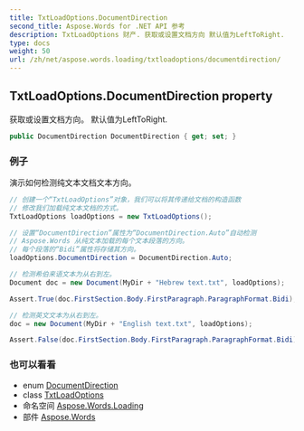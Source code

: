 ```yaml
---
title: TxtLoadOptions.DocumentDirection
second_title: Aspose.Words for .NET API 参考
description: TxtLoadOptions 财产. 获取或设置文档方向 默认值为LeftToRight.
type: docs
weight: 50
url: /zh/net/aspose.words.loading/txtloadoptions/documentdirection/
---
```

## TxtLoadOptions.DocumentDirection property

获取或设置文档方向。 默认值为LeftToRight.

```csharp
public DocumentDirection DocumentDirection { get; set; }
```

### 例子

演示如何检测纯文本文档文本方向。

```csharp
// 创建一个“TxtLoadOptions”对象，我们可以将其传递给文档的构造函数
// 修改我们加载纯文本文档的方式。
TxtLoadOptions loadOptions = new TxtLoadOptions();

// 设置“DocumentDirection”属性为“DocumentDirection.Auto”自动检测
// Aspose.Words 从纯文本加载的每个文本段落的方向。
// 每个段落的“Bidi”属性将存储其方向。
loadOptions.DocumentDirection = DocumentDirection.Auto;

// 检测希伯来语文本为从右到左。
Document doc = new Document(MyDir + "Hebrew text.txt", loadOptions);

Assert.True(doc.FirstSection.Body.FirstParagraph.ParagraphFormat.Bidi);

// 检测英文文本为从右到左。
doc = new Document(MyDir + "English text.txt", loadOptions);

Assert.False(doc.FirstSection.Body.FirstParagraph.ParagraphFormat.Bidi);
```

### 也可以看看

* enum [DocumentDirection](../../documentdirection/)
* class [TxtLoadOptions](../)
* 命名空间 [Aspose.Words.Loading](../../txtloadoptions/)
* 部件 [Aspose.Words](../../../)


